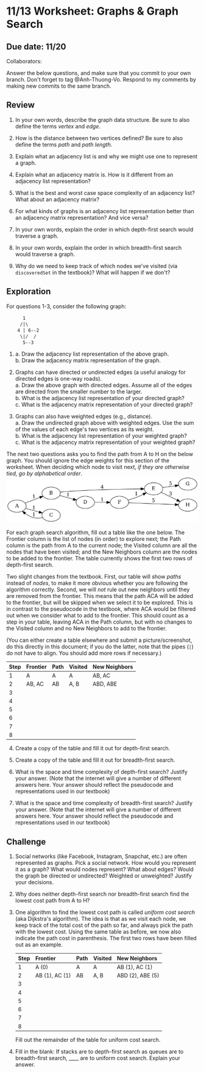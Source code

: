 # 11/13 Worksheet: Graphs & Graph Search
## Due date: 11/20 
Collaborators:

Answer the below questions, and make sure that you commit to your own branch.
Don't forget to tag @Anh-Thuong-Vo. Respond to my comments by making new commits to the same branch.


## Review

1. In your own words, describe the graph data structure. Be sure to also define the terms *vertex* and *edge*.

2. How is the distance between two vertices defined? Be sure to also define the terms *path* and *path length*.

3. Explain what an adjacency list is and why we might use one to represent a graph.

4. Explain what an adjacency matrix is. How is it different from an adjacency list representation?

5. What is the best and worst case space complexity of an adjacency list? What about an adjacency matrix?

6. For what kinds of graphs is an adjacency list representation better than an adjacency matrix representation? And vice versa?

7. In your own words, explain the order in which depth-first search would traverse a graph.

8. In your own words, explain the order in which breadth-first search would traverse a graph.

9. Why do we need to keep track of which nodes we've visited (via `discoveredSet` in the textbook)? What will happen if we don't?

## Exploration
For questions 1-3, consider the following graph:
```
      1
     /|\
    4 | 6--2
     \|/  / 
      5--3
```

1. a. Draw the adjacency list representation of the above graph.    
   b. Draw the adjacency matrix representation of the graph.

2. Graphs can have directed or undirected edges (a useful analogy for directed edges is one-way roads).   
a. Draw the above graph with directed edges. Assume all of the edges are directed from the smaller number to the larger.  
b. What is the adjacency list representation of your directed graph?   
c. What is the adjacency matrix representation of your directed graph?
   
3. Graphs can also have weighted edges (e.g., distance).   
a. Draw the undirected graph above with weighted edges. Use the sum of the values of each edge's two vertices as its weight.   
b. What is the adjacency list representation of your weighted graph?  
   c. What is the adjacency matrix representation of your weighted graph?
   
The next two questions asks you to find the path from A to H on the below graph. You should ignore the edge weights for this section of the worksheet. When deciding which node to visit next, _if they are otherwise tied, go by alphabetical order_.
![](graph.png)

For each graph search algorithm, fill out a table like the one below. The Frontier column is the list of nodes (in order) to explore next; the Path column is the path from A to the current node; the Visited column are all the nodes that have been visited; and the New Neighbors column are the nodes to be added to the frontier. The table currently shows the first two rows of depth-first search.

Two slight changes from the textbook. First, our table will show *paths* instead of *nodes*, to make it more obvious whether you are following the algorithm correctly. Second, we will *not* rule out new neighbors until they are removed from the frontier. This means that the path ACA will be added to the frontier, but will be skipped when we select it to be explored. This is in contrast to the pseudocode in the textbook, where ACA would be filtered out when we consider what to add to the frontier. This should count as a step in your table, leaving ACA in the Path column, but with no changes to the Visited column and no New Neighbors to add to the frontier.

(You can either create a table elsewhere and submit a picture/screenshot, do this directly in this document; if you do the latter, note that the pipes (`|`) do not have to align. You should add more rows if necessary.)

| Step | Frontier | Path | Visited | New Neighbors |
| ---- | -------- | ---- | ------- | ------------- |
| 1    | A        | A    | A       | AB, AC        |
| 2    | AB, AC   | AB   | A, B    | ABD, ABE      |
| 3    |          |      |         |               |
| 4    |          |      |         |               |
| 5    |          |      |         |               |
| 6    |          |      |         |               |
| 7    |          |      |         |               |
| 8    |          |      |         |               |

4. Create a copy of the table and fill it out for depth-first search.

5. Create a copy of the table and fill it out for breadth-first search.

6. What is the space and time complexity of depth-first search? Justify your answer. (Note that the internet will give a number of different answers here. Your answer should reflect the pseudocode and representations used in our textbook)

7. What is the space and time complexity of breadth-first search? Justify your answer. (Note that the internet will give a number of different answers here. Your answer should reflect the pseudocode and representations used in our textbook)

## Challenge

1. Social networks (like Facebook, Instagram, Snapchat, etc.) are often represented as graphs. Pick a social network. How would you represent it as a graph? What would nodes represent? What about edges? Would the graph be directed or undirected? Weighted or unweighted? Justify your decisions.

2. Why does neither depth-first search nor breadth-first search find the lowest cost path from A to H?

3. One algorithm to find the lowest cost path is called *uniform cost search* (aka Dijkstra's algorithm). The idea is that as we visit each node, we keep track of the total cost of the path so far, and always pick the path with the lowest cost. Using the same table as before, we now also indicate the path cost in parenthesis. The first two rows have been filled out as an example.

    | Step |    Frontier    | Path | Visited |   New Neighbors  |
    | ---- | -------------- | ---- | ------- | ---------------- |
    | 1    | A (0)          | A    | A       | AB (1), AC (1)   |
    | 2    | AB (1), AC (1) | AB   | A, B    | ABD (2), ABE (5) |
    | 3    |                |      |         |                  |
    | 4    |                |      |         |                  |
    | 5    |                |      |         |                  |
    | 6    |                |      |         |                  |
    | 7    |                |      |         |                  |
    | 8    |                |      |         |                  |

    Fill out the remainder of the table for uniform cost search.
   
4.  Fill in the blank: If stacks are to depth-first search as queues are to breadth-first search, ____ are to uniform cost search. Explain your answer.
